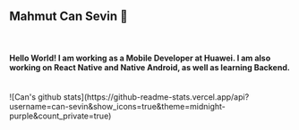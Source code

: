<h2>Mahmut Can Sevin 👋 </h2>
<br>
<h4>Hello World! I am working as a Mobile Developer at Huawei. I am also working on React Native and Native Android, as well as learning Backend.</h4>
<br>
![Can's github stats](https://github-readme-stats.vercel.app/api?username=can-sevin&show_icons=true&theme=midnight-purple&count_private=true)

